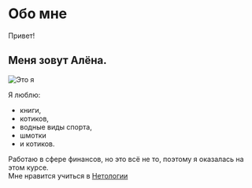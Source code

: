 # Обо мне  
Привет!   
## Меня зовут Алёна.  

![Это я](C:\Users\admin\Desktop)
 
Я люблю:  
* книги,
* котиков,
* водные виды спорта,
* шмотки
* и котиков.  

Работаю в сфере финансов, но это всё не то, поэтому я оказалась на этом курсе.  
Мне нравится учиться в [Нетологии](https://netology.ru)